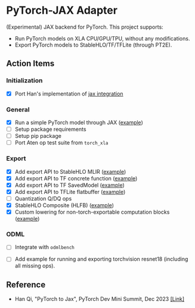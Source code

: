 # PyTorch-JAX Adapter

(Experimental) JAX backend for PyTorch. This project supports:

- Run PyTorch models on XLA CPU/GPU/TPU, without any modifications.
- Export PyTorch models to StableHLO/TF/TFLite (through PT2E).

## Action Items

### Initialization

- [x] Port Han's implementation of [jax integration](https://github.com/qihqi/gpt-fast/blob/jax_experiment/jax_integration.py)

### General

- [x] Run a simple PyTorch model through JAX ([example](examples/run_with_jax.py))
- [ ] Setup package requirements
- [ ] Setup pip package
- [ ] Port Aten op test suite from `torch_xla`

### Export

- [x] Add export API to StableHLO MLIR ([example](examples/torch_to_stablehlo.py))
- [x] Add export API to TF concrete function ([example](examples/torch_to_tf.py))
- [x] Add export API to TF SavedModel ([example](examples/torch_to_tf_saved_model.py))
- [x] Add export API to TFLite flatbuffer ([example](examples/torch_to_tflite.py))
- [ ] Quantization Q/DQ ops
- [x] StableHLO Composite (HLFB) ([example](examples/hlfb_stablehlo_composite.py))
- [x] Custom lowering for non-torch-exportable computation blocks ([example](examples/custom_op_lowering.py))

### ODML

- [ ] Integrate with `odmlbench`
- [ ] Add example for running and exporting torchvision resnet18 (including all missing ops).


## Reference

- Han Qi, "PyTorch to Jax", PyTorch Dev Mini Summit, Dec 2023 [[Link]](https://docs.google.com/presentation/d/1LDlmhsNQzD5qljv25Xg_ej2ygZU2PglnAyx5IvDqS8Q/edit?resourcekey=0-ycJqMuiT6vf7i0hzhJpY7g#slide=id.g2a370ce899e_2_5)
